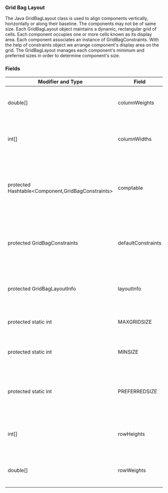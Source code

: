 ### Grid Bag Layout
The Java GridBagLayout class is used to align components vertically, horizontally or along their baseline.
The components may not be of same size. Each GridBagLayout object maintains a dynamic, rectangular grid of cells. Each component occupies one or more cells known as its display area. Each component associates an instance of GridBagConstraints. With the help of constraints object we arrange component's display area on the grid. The GridBagLayout manages each component's minimum and preferred sizes in order to determine component's size.

### Fields
Modifier and Type | Field |	Description
---------- | ---------- | ----------
double[] | columnWeights | It is used to hold the overrides to the column weights.
int[] | columnWidths | It is used to hold the overrides to the column minimum width.
protected Hashtable<Component,GridBagConstraints> |	comptable |	It is used to maintains the association between a component and its gridbag constraints.
protected GridBagConstraints | defaultConstraints |	It is used to hold a gridbag constraints instance containing the default values.
protected GridBagLayoutInfo |	layoutInfo |	It is used to hold the layout information for the gridbag.
protected static int |	MAXGRIDSIZE |	No longer in use just for backward compatibility
protected static int |	MINSIZE |	It is smallest grid that can be laid out by the grid bag layout.
protected static int |	PREFERREDSIZE |	It is preferred grid size that can be laid out by the grid bag layout.
int[] |	rowHeights |	It is used to hold the overrides to the row minimum heights.
double[] |	rowWeights |	It is used to hold the overrides to the row weights.

